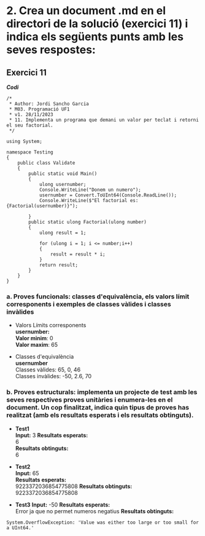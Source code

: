 # 2. Crea un document .md en el directori de la solució (exercici 11) i indica els següents punts amb les seves respostes:

## **Exercici 11**

***Codi***  
```
/*
 * Author: Jordi Sancho Garcia
 * M03. Programació UF1
 * v1. 28/11/2023
 * 11. Implementa un programa que demani un valor per teclat i retorni el seu factorial.
 */

using System;

namespace Testing
{
    public class Validate
    {
        public static void Main()
        {
            ulong usernumber;
            Console.WriteLine("Donem un numero");
            usernumber = Convert.ToUInt64(Console.ReadLine());
            Console.WriteLine($"El factorial es: {Factorial(usernumber)}");

        }
        public static ulong Factorial(ulong number)
        {
            ulong result = 1;

            for (ulong i = 1; i <= number;i++)
            {
                result = result * i;
            }
            return result;
        }
    }
}
```

### a. Proves funcionals: classes d'equivalència, els valors límit corresponents i exemples de classes vàlides i classes invàlides

- Valors Límits corresponents  
**usernumber:**  
**Valor minim**: 0  
**Valor maxim**: 65

- Classes d'equivalència  
**usernumber**  
Classes vàlides: 65, 0, 46  
Classes invàlides: -50, 2.6, 70

### b. Proves estructurals: implementa un projecte de test amb les seves respectives proves unitàries i enumera-les en el document. Un cop finalitzat, indica quin tipus de proves has realitzat (amb els resultats esperats i els resultats obtinguts).

- **Test1**   
**Input:** 3
**Resultats esperats:**    
6  
**Resultats obtinguts:**    
6

- **Test2**  
**Input:** 65  
**Resultats esperats:**  
9223372036854775808
**Resultats obtinguts:**  
9223372036854775808

- **Test3**
**Input:** -50
**Resultats esperats:**  
Error ja que no permet numeros negatius
**Resultats obtinguts:**  
```
System.OverflowException: 'Value was either too large or too small for a UInt64.'
```